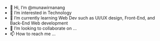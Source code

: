 - 👋 Hi, I’m @munawirnanang
- 👀 I’m interested in Technology
- 🌱 I’m currently learning Web Dev such as UI/UX design, Front-End, and Back-End Web development 
- 💞️ I’m looking to collaborate on ...
- 📫 How to reach me ...

<!---
munawirnanang/munawirnanang is a ✨ special ✨ repository because its `README.md` (this file) appears on your GitHub profile.
You can click the Preview link to take a look at your changes.
--->
